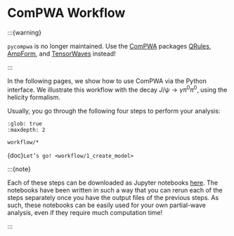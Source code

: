# ComPWA Workflow

:::{warning}

`pycompwa` is no longer maintained. Use the
[ComPWA](https://compwa-org.rtfd.io) packages [QRules](https://qrules.rtfd.io),
[AmpForm](https://ampform.rtfd.io), and
[TensorWaves](https://tensorwaves.rtfd.io) instead!

:::

In the following pages, we show how to use ComPWA via the Python interface. We
illustrate this workflow with the decay
$J/\psi \rightarrow \gamma \pi^0 \pi^0$, using the helicity formalism.

Usually, you go through the following four steps to perform your analysis:

```{toctree}
:glob: true
:maxdepth: 2

workflow/*
```

{doc}`Let’s go! <workflow/1_create_model>`

:::{note}

Each of these steps can be downloaded as Jupyter notebooks
[here](https://github.com/ComPWA/pycompwa/tree/main/docs/usage). The notebooks
have been written in such a way that you can rerun each of the steps separately
once you have the output files of the previous steps. As such, these notebooks
can be easily used for your own partial-wave analysis, even if they require
much computation time!

:::
